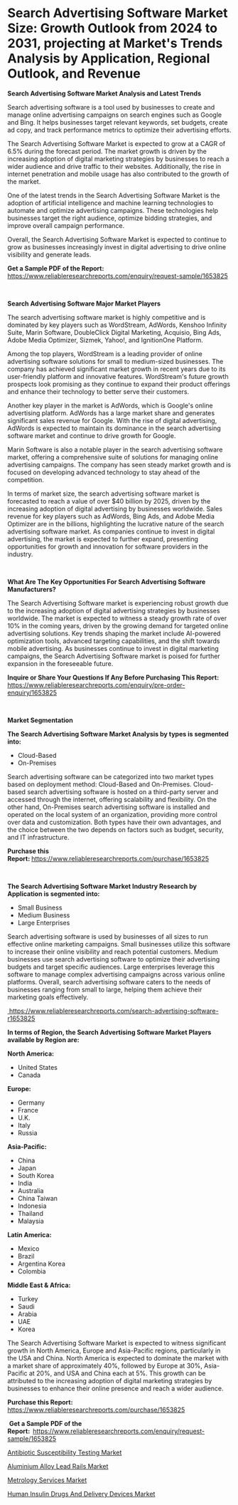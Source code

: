 <p><h1>Search Advertising Software Market Size: Growth Outlook from 2024 to 2031, projecting at Market's Trends Analysis by Application, Regional Outlook, and Revenue</h1></p><p><strong>Search Advertising Software Market Analysis and Latest Trends</strong></p>
<p><p>Search advertising software is a tool used by businesses to create and manage online advertising campaigns on search engines such as Google and Bing. It helps businesses target relevant keywords, set budgets, create ad copy, and track performance metrics to optimize their advertising efforts.</p><p>The Search Advertising Software Market is expected to grow at a CAGR of 6.5% during the forecast period. The market growth is driven by the increasing adoption of digital marketing strategies by businesses to reach a wider audience and drive traffic to their websites. Additionally, the rise in internet penetration and mobile usage has also contributed to the growth of the market.</p><p>One of the latest trends in the Search Advertising Software Market is the adoption of artificial intelligence and machine learning technologies to automate and optimize advertising campaigns. These technologies help businesses target the right audience, optimize bidding strategies, and improve overall campaign performance.</p><p>Overall, the Search Advertising Software Market is expected to continue to grow as businesses increasingly invest in digital advertising to drive online visibility and generate leads.</p></p>
<p><strong>Get a Sample PDF of the Report:&nbsp;</strong> <a href="https://www.reliableresearchreports.com/enquiry/request-sample/1653825">https://www.reliableresearchreports.com/enquiry/request-sample/1653825</a></p>
<p>&nbsp;</p>
<p><strong>Search Advertising Software Major Market Players</strong></p>
<p><p>The search advertising software market is highly competitive and is dominated by key players such as WordStream, AdWords, Kenshoo Infinity Suite, Marin Software, DoubleClick Digital Marketing, Acquisio, Bing Ads, Adobe Media Optimizer, Sizmek, Yahoo!, and IgnitionOne Platform.</p><p>Among the top players, WordStream is a leading provider of online advertising software solutions for small to medium-sized businesses. The company has achieved significant market growth in recent years due to its user-friendly platform and innovative features. WordStream's future growth prospects look promising as they continue to expand their product offerings and enhance their technology to better serve their customers.</p><p>Another key player in the market is AdWords, which is Google's online advertising platform. AdWords has a large market share and generates significant sales revenue for Google. With the rise of digital advertising, AdWords is expected to maintain its dominance in the search advertising software market and continue to drive growth for Google.</p><p>Marin Software is also a notable player in the search advertising software market, offering a comprehensive suite of solutions for managing online advertising campaigns. The company has seen steady market growth and is focused on developing advanced technology to stay ahead of the competition.</p><p>In terms of market size, the search advertising software market is forecasted to reach a value of over $40 billion by 2025, driven by the increasing adoption of digital advertising by businesses worldwide. Sales revenue for key players such as AdWords, Bing Ads, and Adobe Media Optimizer are in the billions, highlighting the lucrative nature of the search advertising software market. As companies continue to invest in digital advertising, the market is expected to further expand, presenting opportunities for growth and innovation for software providers in the industry.</p></p>
<p>&nbsp;</p>
<p><strong>What Are The Key Opportunities For Search Advertising Software Manufacturers?</strong></p>
<p><p>The Search Advertising Software market is experiencing robust growth due to the increasing adoption of digital advertising strategies by businesses worldwide. The market is expected to witness a steady growth rate of over 10% in the coming years, driven by the growing demand for targeted online advertising solutions. Key trends shaping the market include AI-powered optimization tools, advanced targeting capabilities, and the shift towards mobile advertising. As businesses continue to invest in digital marketing campaigns, the Search Advertising Software market is poised for further expansion in the foreseeable future.</p></p>
<p><strong>Inquire or Share Your Questions If Any Before Purchasing This Report:</strong> <a href="https://www.reliableresearchreports.com/enquiry/pre-order-enquiry/1653825">https://www.reliableresearchreports.com/enquiry/pre-order-enquiry/1653825</a></p>
<p>&nbsp;</p>
<p><strong>Market Segmentation</strong></p>
<p><strong>The Search Advertising Software Market Analysis by types is segmented into:</strong></p>
<p><ul><li>Cloud-Based</li><li>On-Premises</li></ul></p>
<p><p>Search advertising software can be categorized into two market types based on deployment method: Cloud-Based and On-Premises. Cloud-based search advertising software is hosted on a third-party server and accessed through the internet, offering scalability and flexibility. On the other hand, On-Premises search advertising software is installed and operated on the local system of an organization, providing more control over data and customization. Both types have their own advantages, and the choice between the two depends on factors such as budget, security, and IT infrastructure.</p></p>
<p><strong>Purchase this Report:&nbsp;</strong><a href="https://www.reliableresearchreports.com/purchase/1653825">https://www.reliableresearchreports.com/purchase/1653825</a></p>
<p>&nbsp;</p>
<p><strong>The Search Advertising Software Market Industry Research by Application is segmented into:</strong></p>
<p><ul><li>Small Business</li><li>Medium Business</li><li>Large Enterprises</li></ul></p>
<p><p>Search advertising software is used by businesses of all sizes to run effective online marketing campaigns. Small businesses utilize this software to increase their online visibility and reach potential customers. Medium businesses use search advertising software to optimize their advertising budgets and target specific audiences. Large enterprises leverage this software to manage complex advertising campaigns across various online platforms. Overall, search advertising software caters to the needs of businesses ranging from small to large, helping them achieve their marketing goals effectively.</p></p>
<p><a href="https://www.reliableresearchreports.com/search-advertising-software-r1653825">&nbsp;https://www.reliableresearchreports.com/search-advertising-software-r1653825</a></p>
<p><strong>In terms of Region, the Search Advertising Software Market Players available by Region are:</strong></p>
<p>
    <p> <strong> North America: </strong>
        <ul>
            <li>United States</li>
            <li>Canada</li>
        </ul>
        </p> 
    <p> <strong> Europe: </strong>
        <ul>
            <li>Germany</li>
            <li>France</li>
            <li>U.K.</li>
            <li>Italy</li>
            <li>Russia</li>
        </ul>
        </p> 
    <p> <strong> Asia-Pacific: </strong>
        <ul>
            <li>China</li>
            <li>Japan</li>
            <li>South Korea</li>
            <li>India</li>
            <li>Australia</li>
            <li>China Taiwan</li>
            <li>Indonesia</li>
            <li>Thailand</li>
            <li>Malaysia</li>
        </ul>
        </p> 
    <p> <strong> Latin America: </strong>
        <ul>
            <li>Mexico</li>
            <li>Brazil</li>
            <li>Argentina Korea</li>
            <li>Colombia</li>
        </ul>
        </p> 
    <p> <strong> Middle East & Africa: </strong>
        <ul>
            <li>Turkey</li>
            <li>Saudi</li>
            <li>Arabia</li>
            <li>UAE</li>
            <li>Korea</li>
        </ul>
    </p>
    </p>
<p><p>The Search Advertising Software Market is expected to witness significant growth in North America, Europe and Asia-Pacific regions, particularly in the USA and China. North America is expected to dominate the market with a market share of approximately 40%, followed by Europe at 30%, Asia-Pacific at 20%, and USA and China each at 5%. This growth can be attributed to the increasing adoption of digital marketing strategies by businesses to enhance their online presence and reach a wider audience.</p></p>
<p><strong>Purchase this Report: </strong><a href="https://www.reliableresearchreports.com/purchase/1653825">https://www.reliableresearchreports.com/purchase/1653825</a></p>
<p>&nbsp;<strong>Get a Sample PDF of the Report:&nbsp;&nbsp;</strong><a href="https://www.reliableresearchreports.com/enquiry/request-sample/1653825">https://www.reliableresearchreports.com/enquiry/request-sample/1653825</a></p>
<p><strong></strong></p>
<p><p><a href="https://github.com/Chiragrp22/Market-Research-Report-List-4/blob/main/antibiotic-susceptibility-testing-market.md">Antibiotic Susceptibility Testing Market</a></p><p><a href="https://www.linkedin.com/pulse/aluminium-alloy-lead-rails-market-size-reveals-best-marketing-8go8e">Aluminium Alloy Lead Rails Market</a></p><p><a href="https://github.com/JermaineCrona2023/Market-Research-Report-List-1/blob/main/metrology-services-market.md">Metrology Services Market</a></p><p><a href="https://www.linkedin.com/pulse/human-insulin-drugs-delivery-devices-market-analysis-qnsie">Human Insulin Drugs And Delivery Devices Market</a></p></p>
